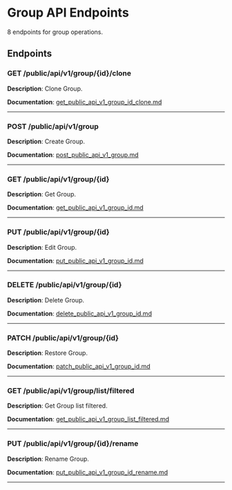 # Group API Endpoints

8 endpoints for group operations.

## Endpoints

### GET /public/api/v1/group/{id}/clone

**Description**: Clone Group.

**Documentation**: [get_public_api_v1_group_id_clone.md](get_public_api_v1_group_id_clone.md)

---

### POST /public/api/v1/group

**Description**: Create Group.

**Documentation**: [post_public_api_v1_group.md](post_public_api_v1_group.md)

---

### GET /public/api/v1/group/{id}

**Description**: Get Group.

**Documentation**: [get_public_api_v1_group_id.md](get_public_api_v1_group_id.md)

---

### PUT /public/api/v1/group/{id}

**Description**: Edit Group.

**Documentation**: [put_public_api_v1_group_id.md](put_public_api_v1_group_id.md)

---

### DELETE /public/api/v1/group/{id}

**Description**: Delete Group.

**Documentation**: [delete_public_api_v1_group_id.md](delete_public_api_v1_group_id.md)

---

### PATCH /public/api/v1/group/{id}

**Description**: Restore Group.

**Documentation**: [patch_public_api_v1_group_id.md](patch_public_api_v1_group_id.md)

---

### GET /public/api/v1/group/list/filtered

**Description**: Get Group list filtered.

**Documentation**: [get_public_api_v1_group_list_filtered.md](get_public_api_v1_group_list_filtered.md)

---

### PUT /public/api/v1/group/{id}/rename

**Description**: Rename Group.

**Documentation**: [put_public_api_v1_group_id_rename.md](put_public_api_v1_group_id_rename.md)

---

